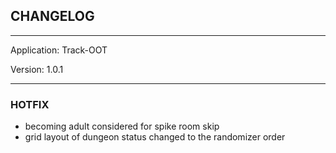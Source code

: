## CHANGELOG

---

Application:    Track-OOT

Version:        1.0.1

---

### HOTFIX
- becoming adult considered for spike room skip
- grid layout of dungeon status changed to the randomizer order

